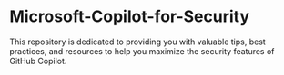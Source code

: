 # Microsoft-Copilot-for-Security
This repository is dedicated to providing you with valuable tips, best practices, and resources to help you maximize the security features of GitHub Copilot.